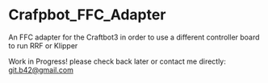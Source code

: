 # Crafpbot_FFC_Adapter
An FFC adapter for the Craftbot3 in order to use a different controller board to run RRF or Klipper

Work in Progress! please check back later or contact me directly: git.b42@gmail.com
